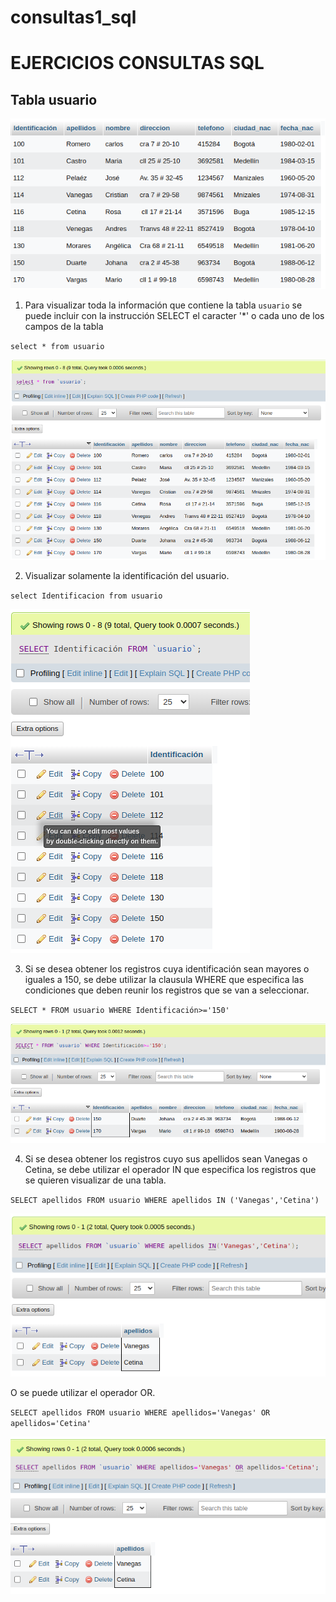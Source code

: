 # consultas1_sql

# EJERCICIOS CONSULTAS SQL

## Tabla usuario

![tabla usuario](img/tabla_usuario.png "Tabla usuario")

1. Para visualizar toda la información que contiene la tabla `usuario` se puede incluir con la instrucción SELECT el caracter '*' o cada uno de los campos de la tabla 

`select * from usuario` 

![Consulta1](img/consulta1.png "Consulta1")

2. Visualizar solamente la identificación del usuario.

`select Identificacion from usuario`

![Consulta2](img/consulta2.png "Consulta2")

3. Si se desea obtener los registros cuya identificación sean mayores o iguales a 150, se debe utilizar la clausula WHERE que especifica las condiciones que deben reunir los registros que se van a seleccionar.

`SELECT * FROM usuario WHERE Identificación>='150'`

![Consulta3](img/consulta3.png "Consulta3")

4. Si se desea obtener los registros cuyo sus apellidos sean Vanegas o Cetina, se debe utilizar el operador IN que especifica los registros que se quieren visualizar de una tabla.

`SELECT apellidos FROM usuario WHERE apellidos IN ('Vanegas','Cetina')`

![Consulta4](img/consulta4.png "Consulta4")

O se puede utilizar el operador OR.

`SELECT apellidos FROM usuario WHERE apellidos='Vanegas' OR apellidos='Cetina'`

![Consulta4](img/consulta4_2.png "Consulta4")